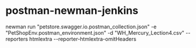 # postman-newman-jenkins
newman run "petstore.swagger.io.postman_collection.json" -e "PetShopEnv.postman_environment.json" -d "WH_Mercury_Lection4.csv" --reporters htmlextra --reporter-htmlextra-omitHeaders
